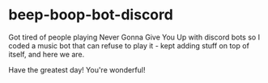 # beep-boop-bot-discord

Got tired of people playing Never Gonna Give You Up with discord bots so I coded a music bot that can refuse to play it - kept adding stuff on top of itself, and here we are.

Have the greatest day! You're wonderful!
